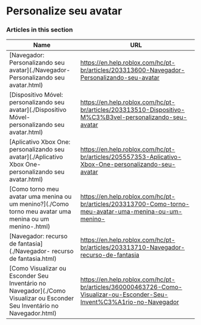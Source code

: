 # Personalize seu avatar  
### Articles in this section
Name|URL
-|-
[Navegador: Personalizando seu avatar](./Navegador- Personalizando seu avatar.html) |https://en.help.roblox.com/hc/pt-br/articles/203313600-Navegador-Personalizando-seu-avatar
[Dispositivo Móvel: personalizando seu avatar](./Dispositivo Móvel- personalizando seu avatar.html) |https://en.help.roblox.com/hc/pt-br/articles/203313510-Dispositivo-M%C3%B3vel-personalizando-seu-avatar
[Aplicativo Xbox One: personalizando seu avatar](./Aplicativo Xbox One- personalizando seu avatar.html) |https://en.help.roblox.com/hc/pt-br/articles/205557353-Aplicativo-Xbox-One-personalizando-seu-avatar
[Como torno meu avatar uma menina ou um menino?](./Como torno meu avatar uma menina ou um menino-.html) |https://en.help.roblox.com/hc/pt-br/articles/203313700-Como-torno-meu-avatar-uma-menina-ou-um-menino-
[Navegador: recurso de fantasia](./Navegador- recurso de fantasia.html) |https://en.help.roblox.com/hc/pt-br/articles/203313710-Navegador-recurso-de-fantasia
[Como Visualizar ou Esconder Seu Inventário no Navegador](./Como Visualizar ou Esconder Seu Inventário no Navegador.html) |https://en.help.roblox.com/hc/pt-br/articles/360000463726-Como-Visualizar-ou-Esconder-Seu-Invent%C3%A1rio-no-Navegador